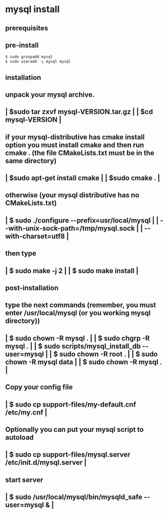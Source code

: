 # mysql install

## prerequisites 

## pre-install
```sh
$ sudo groupadd mysql
$ sudo useradd -g mysql mysql
```


 installation
 -----------------
 unpack your mysql archive.
 ------------------------------------------------------------------------
 | $sudo tar zxvf mysql-VERSION.tar.gz					|
 | $cd mysql-VERSION							|
 ------------------------------------------------------------------------

 if your mysql-distributive has cmake install option you
 must install cmake and then run cmake .
 (the file CMakeLists.txt must be in the same directory)
 ------------------------------------------------------------------------
 | $sudo apt-get install cmake						|
 | $sudo cmake .							|
 ------------------------------------------------------------------------ 

 otherwise (your mysql distributive has no CMakeLists.txt)
 ------------------------------------------------------------------------ 
 | $ sudo ./configure --prefix=usr/local/mysql				|
 |		      --with-unix-sock-path=/tmp/mysql.sock	   	|
 |	              --with-charset=utf8				|
 ------------------------------------------------------------------------
 
 then type
 ------------------------------------------------------------------------ 
 | $ sudo make -j 2							|
 | $ sudo make install							|
 ------------------------------------------------------------------------


 post-installation
 ------------------
 type the next commands
 (remember, you must enter /usr/local/mysql (or you working mysql directory))
 ------------------------------------------------------------------------ 
 | $ sudo chown -R mysql .						|
 | $ sudo chgrp -R mysql .						|
 | $ sudo scripts/mysql_install_db --user=mysql				|
 | $ sudo chown -R root .						|
 | $ sudo chown -R mysql data						|
 | $ sudo chown -R mysql .						|
 ------------------------------------------------------------------------
 
 Copy your config file
 ------------------------------------------------------------------------ 
 | $ sudo cp support-files/my-default.cnf /etc/my.cnf			|
 ------------------------------------------------------------------------

  Optionally you can put your mysql script to autoload
 ------------------------------------------------------------------------
 | $ sudo cp support-files/mysql.server /etc/init.d/mysql.server    	|
 ------------------------------------------------------------------------

 start server
 ------------------------------------------------------------------------
 | $ sudo /usr/local/mysql/bin/mysqld_safe --user=mysql & 		|
 ------------------------------------------------------------------------ 
